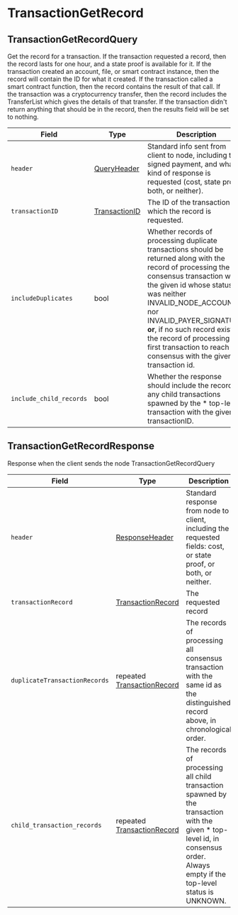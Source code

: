 # TransactionGetRecord

## TransactionGetRecordQuery

Get the record for a transaction. If the transaction requested a record, then the record lasts for one hour, and a state proof is available for it. If the transaction created an account, file, or smart contract instance, then the record will contain the ID for what it created. If the transaction called a smart contract function, then the record contains the result of that call. If the transaction was a cryptocurrency transfer, then the record includes the TransferList which gives the details of that transfer. If the transaction didn't return anything that should be in the record, then the results field will be set to nothing.

| Field                   | Type                                                 | Description                                                                                                                                                                                                                                                                                                                                                                     |
| ----------------------- | ---------------------------------------------------- | ------------------------------------------------------------------------------------------------------------------------------------------------------------------------------------------------------------------------------------------------------------------------------------------------------------------------------------------------------------------------------- |
| `header`                | [QueryHeader](../miscellaneous/queryheader.md)       | Standard info sent from client to node, including the signed payment, and what kind of response is requested (cost, state proof, both, or neither).                                                                                                                                                                                                                             |
| `transactionID`         | [TransactionID](../smart-contracts/transactionid.md) | The ID of the transaction for which the record is requested.                                                                                                                                                                                                                                                                                                                    |
| `includeDuplicates`     | bool                                                 | Whether records of processing duplicate transactions should be returned along with the record of processing the first consensus transaction with the given id whose status was neither INVALID\_NODE\_ACCOUNT nor INVALID\_PAYER\_SIGNATURE; **or**, if no such record exists, the record of processing the first transaction to reach consensus with the given transaction id. |
| `include_child_records` | bool                                                 | Whether the response should include the records of any child transactions spawned by the \* top-level transaction with the given transactionID.                                                                                                                                                                                                                                 |

## TransactionGetRecordResponse

Response when the client sends the node TransactionGetRecordQuery

| Field                         | Type                                               | Description                                                                                                                                                                     |
| ----------------------------- | -------------------------------------------------- | ------------------------------------------------------------------------------------------------------------------------------------------------------------------------------- |
| `header`                      | [ResponseHeader](responseheader.md)                | Standard response from node to client, including the requested fields: cost, or state proof, or both, or neither.                                                               |
| `transactionRecord`           | [TransactionRecord](transactionrecord.md)          | The requested record                                                                                                                                                            |
| `duplicateTransactionRecords` | repeated [TransactionRecord](transactionrecord.md) | The records of processing all consensus transaction with the same id as the distinguished record above, in chronological order.                                                 |
| `child_transaction_records`   | repeated [TransactionRecord](transactionrecord.md) | The records of processing all child transaction spawned by the transaction with the given \* top-level id, in consensus order. Always empty if the top-level status is UNKNOWN. |

